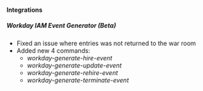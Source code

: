 
#### Integrations
##### Workday IAM Event Generator (Beta)
- Fixed an issue where entries was not returned to the war room
- Added new 4 commands: 
    * *workday-generate-hire-event*
    * *workday-generate-update-event*
    * *workday-generate-rehire-event*
    * *workday-generate-terminate-event*
